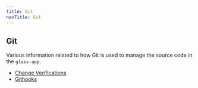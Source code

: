 ```yaml
---
title: Git
navTitle: Git
---
```


## Git

Various information related to how Git is used to manage the source code in the `glass-app`.

- [Change Verifications](change-verifications.md)
- [Githooks](./githooks.md)
